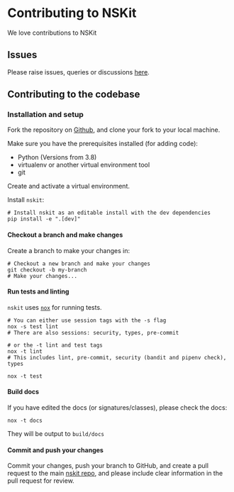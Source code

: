 # Contributing to NSKit

We love contributions to NSKit

## Issues

Please raise issues, queries or discussions [here](https://github.com/djpugh/nskit/issues).

## Contributing to the codebase

### Installation and setup

Fork the repository on [Github](https://github.com/djpugh/nskit), and clone your fork to your local machine.

Make sure you have the prerequisites installed (for adding code):
* Python (Versions from 3.8)
* virtualenv or another virtual environment tool
* git

Create and activate a virtual environment.

Install ``nskit``:

```
# Install nskit as an editable install with the dev dependencies
pip install -e ".[dev]"
```

#### Checkout a branch and make changes

Create a branch to make  your changes in:
```
# Checkout a new branch and make your changes
git checkout -b my-branch
# Make your changes...
```

#### Run tests and linting

``nskit`` uses [``nox``](https://nox.thea.codes/en/stable/) for running tests.
```
# You can either use session tags with the -s flag
nox -s test lint
# There are also sessions: security, types, pre-commit

# or the -t lint and test tags
nox -t lint
# This includes lint, pre-commit, security (bandit and pipenv check), types

nox -t test
```

#### Build docs

If you have edited the docs (or signatures/classes), please check the docs:
```
nox -t docs
```

They will be output to ``build/docs``


#### Commit and push your changes

Commit your changes, push your branch to GitHub, and create a pull request to the main [nskit repo](https://github.com/djpugh/nskit), and please include clear information in the pull request for review.
